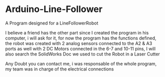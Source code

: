 # Arduino-Line-Follower
A Program designed for a LineFollowerRobot

I believe a friend has the other part since I created the program in his computer, i will ask for it, for now the program has
the functions defined, the robot was created with 2 analog sensors connected to the A2 & A3 ports as well with 2 DC Motors connected
in the 6-7 and 10-11 pins, I will also search the SolidWorks Doc we used to cut the Robot in a Laser Cutter

Any Doubt you can contact me, i was responsable of the whole program, my team was in charge of the electrical connections
